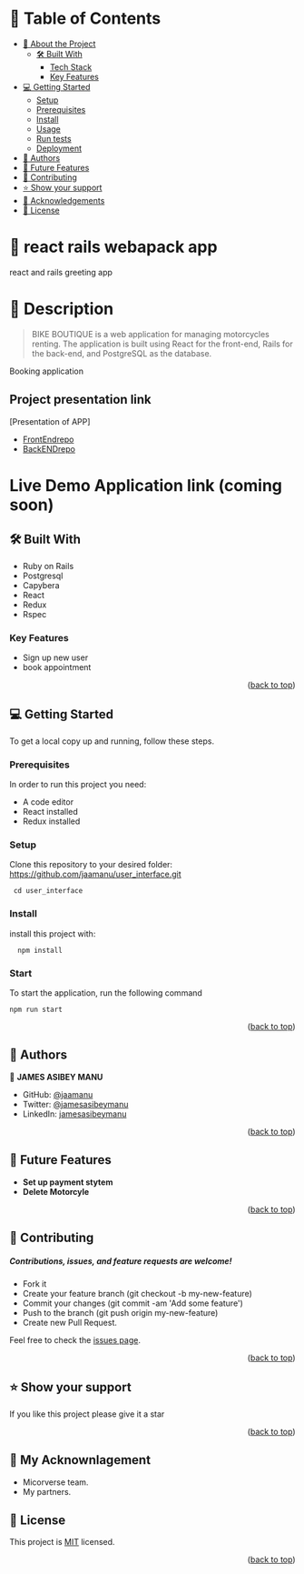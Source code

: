 # 📗 Table of Contents

- [📖 About the Project](#about-project)
  - [🛠️ Built With](#built-with)
    - [Tech Stack](#tech-stack)
    - [Key Features](#key-features)
- [💻 Getting Started](#getting-started)
  - [Setup](#setup)
  - [Prerequisites](#prerequisites)
  - [Install](#install)
  - [Usage](#usage)
  - [Run tests](#run-tests)
  - [Deployment](#triangular_flag_on_post-deployment)
- [👥 Authors](#authors)
- [🔭 Future Features](#future-features)
- [🤝 Contributing](#contributing)
- [⭐ Show your support](#support)
- [🙏 Acknowledgements](#acknowledgements)
- [📝 License](#license)


<!-- PROJECT DESCRIPTION -->

# 📖 react rails webapack app<a name="about-project"></a>
  react and rails greeting app
# 📖 Description <a name="Description-Note"></a>
> BIKE BOUTIQUE is a web application for managing motorcycles renting. The application is built using React for the front-end, Rails for the back-end, and PostgreSQL as the database.

Booking application

## Project presentation link

[Presentation of APP]
- [FrontEndrepo](https://github.com/jaamanu/user_interface)
- [BackENDrepo](https://github.com/eerapheal/Full_stack_project)

# Live Demo Application link (coming soon)

## 🛠️ Built With <a name="built-with"></a>

- Ruby on Rails
- Postgresql
- Capybera
- React
- Redux
- Rspec


### Key Features <a name="key-features"></a>

- Sign up new user
- book appointment

<p align="right">(<a href="#readme-top">back to top</a>)</p>

<!-- GETTING STARTED -->

## 💻 Getting Started <a name="getting-started"></a>

To get a local copy up and running, follow these steps.

### Prerequisites

In order to run this project you need:

- A code editor
- React installed
- Redux installed

### Setup

Clone this repository to your desired folder:
https://github.com/jaamanu/user_interface.git
```
 cd user_interface
```


### Install
install this project with:
```
  npm install
  ```

### Start 
To start the application, run the following command
```
npm run start
```

<p align="right">(<a href="#readme-top">back to top</a>)</p>

<!-- AUTHORS -->

## 👥 Authors <a name="authors"></a>

👤 **JAMES ASIBEY MANU**

- GitHub: [@jaamanu](https://github.com/jaamanu)
- Twitter: [@jamesasibeymanu](https://twitter.com/jamesasibeymanu)
- LinkedIn: [jamesasibeymanu](https://linkedin.com/in/jamesasibeymanu)


<p align="right">(<a href="#readme-top">back to top</a>)</p>

<!-- FUTURE FEATURES -->

## 🔭 Future Features <a name="future-features"></a>

- **Set up payment stytem**
- **Delete Motorcyle**

<p align="right">(<a href="#readme-top">back to top</a>)</p>

<!-- CONTRIBUTING -->

## 🤝 Contributing <a name="contributing"></a>

##### Contributions, issues, and feature requests are welcome!
- Fork it
- Create your feature branch (git checkout -b my-new-feature)
- Commit your changes (git commit -am 'Add some feature')
- Push to the branch (git push origin my-new-feature)
- Create new Pull Request.

Feel free to check the [issues page](https://github.com/jaamanu/user_interface/issues).

<p align="right">(<a href="#readme-top">back to top</a>)</p>

<!-- SUPPORT -->

## ⭐ Show your support <a name="support"></a>

If you like this project please give it a star

<p align="right">(<a href="#readme-top">back to top</a>)</p>

<!-- Acknownlagement -->

## 🤝 My  Acknownlagement
- Micorverse team.
- My partners.



<!-- LICENSE -->

## 📝 License <a name="license"></a>

This project is [MIT](./LICENSE) licensed.

<p align="right">(<a href="#readme-top">back to top</a>)</p>
